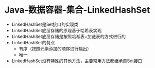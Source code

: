 # Java-数据容器-集合-LinkedHashSet

- LinkedHashSet是Set接口的实现类
- LinkedHashSet底层存储的原理基于哈希表实现
- LinkedHashSet底层存储是按照哈希表+加链表的方式进行的
- LinkedHashSet的特点
  - 有序（按照元素添加的顺序进行输出）
  - 唯一
- LinkedHashSet没有特殊的其他方法，主要常用方法都继承自Set接口

